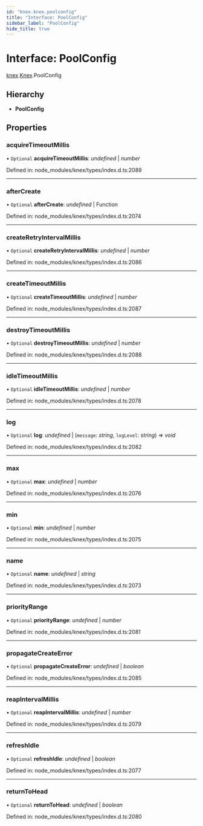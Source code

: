 ```yaml
---
id: "knex.knex.poolconfig"
title: "Interface: PoolConfig"
sidebar_label: "PoolConfig"
hide_title: true
---
```


# Interface: PoolConfig

[knex](../modules/knex.md).[Knex](../modules/knex.knex-1.md).PoolConfig

## Hierarchy

* **PoolConfig**

## Properties

### acquireTimeoutMillis

• `Optional` **acquireTimeoutMillis**: *undefined* \| *number*

Defined in: node_modules/knex/types/index.d.ts:2089

___

### afterCreate

• `Optional` **afterCreate**: *undefined* \| Function

Defined in: node_modules/knex/types/index.d.ts:2074

___

### createRetryIntervalMillis

• `Optional` **createRetryIntervalMillis**: *undefined* \| *number*

Defined in: node_modules/knex/types/index.d.ts:2086

___

### createTimeoutMillis

• `Optional` **createTimeoutMillis**: *undefined* \| *number*

Defined in: node_modules/knex/types/index.d.ts:2087

___

### destroyTimeoutMillis

• `Optional` **destroyTimeoutMillis**: *undefined* \| *number*

Defined in: node_modules/knex/types/index.d.ts:2088

___

### idleTimeoutMillis

• `Optional` **idleTimeoutMillis**: *undefined* \| *number*

Defined in: node_modules/knex/types/index.d.ts:2078

___

### log

• `Optional` **log**: *undefined* \| (`message`: *string*, `logLevel`: *string*) => *void*

Defined in: node_modules/knex/types/index.d.ts:2082

___

### max

• `Optional` **max**: *undefined* \| *number*

Defined in: node_modules/knex/types/index.d.ts:2076

___

### min

• `Optional` **min**: *undefined* \| *number*

Defined in: node_modules/knex/types/index.d.ts:2075

___

### name

• `Optional` **name**: *undefined* \| *string*

Defined in: node_modules/knex/types/index.d.ts:2073

___

### priorityRange

• `Optional` **priorityRange**: *undefined* \| *number*

Defined in: node_modules/knex/types/index.d.ts:2081

___

### propagateCreateError

• `Optional` **propagateCreateError**: *undefined* \| *boolean*

Defined in: node_modules/knex/types/index.d.ts:2085

___

### reapIntervalMillis

• `Optional` **reapIntervalMillis**: *undefined* \| *number*

Defined in: node_modules/knex/types/index.d.ts:2079

___

### refreshIdle

• `Optional` **refreshIdle**: *undefined* \| *boolean*

Defined in: node_modules/knex/types/index.d.ts:2077

___

### returnToHead

• `Optional` **returnToHead**: *undefined* \| *boolean*

Defined in: node_modules/knex/types/index.d.ts:2080
